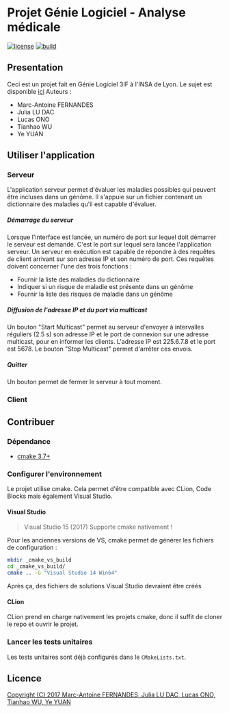 # Projet Génie Logiciel - Analyse médicale

[![license](https://img.shields.io/github/license/Embraser01/INSA-GL-Analyse-medicale.svg)](./LICENSE.md)
[![build](https://api.travis-ci.org/Embraser01/INSA-GL-Analyse-medicale.svg?branch=prod)](https://travis-ci.org/Embraser01/INSA-GL-Analyse-medicale)

## Presentation
  Ceci est un projet fait en Génie Logiciel 3IF à l'INSA de Lyon. Le sujet est disponible [ici](./doc/sujet.pdf)
  Auteurs :
*    Marc-Antoine FERNANDES
*    Julia LU DAC
*    Lucas ONO
*    Tianhao WU
*    Ye YUAN

## Utiliser l'application

### Serveur
L'application serveur permet d'évaluer les maladies possibles qui peuvent être incluses dans un génôme. Il s'appuie sur un fichier contenant un dictionnaire des maladies qu'il est capable d'évaluer.

##### Démarrage du serveur
Lorsque l'interface est lancée, un numéro de port sur lequel doit démarrer le serveur est demandé. C'est le port sur lequel sera lancée l'application serveur.
Un serveur en exécution est capable de répondre à des requêtes de client arrivant sur son adresse IP et son numéro de port. Ces requêtes doivent concerner l'une des trois fonctions : 
* Fournir la liste des maladies du dictionnaire
* Indiquer si un risque de maladie est présente dans un génôme
* Fournir la liste des risques de maladie dans un génôme

##### Diffusion de l'adresse IP et du port via multicast
Un bouton "Start Multicast" permet au serveur d'envoyer à intervalles réguliers (2.5 s) son adresse IP et le port de connexion sur une adresse multicast, pour en informer les clients. L'adresse IP est 225.6.7.8 et le port est 5678.
Le bouton "Stop Multicast" permet d'arrêter ces envois.

##### Quitter
Un bouton permet de fermer le serveur à tout moment.

### Client

## Contribuer

### Dépendance

* [cmake 3.7+](https://cmake.org/)

### Configurer l'environnement

Le projet utilise cmake. Cela permet d'être compatible avec CLion, 
Code Blocks mais également Visual Studio.

#### Visual Studio

> Visual Studio 15 (2017) Supporte cmake nativement !

Pour les anciennes versions de VS, cmake permet de générer les fichiers de configuration :
```bash
mkdir _cmake_vs_build
cd _cmake_vs_build/
cmake .. -G "Visual Studio 14 Win64"
```

Après ça, des fichiers de solutions Visual Studio devraient être créés

#### CLion

CLion prend en charge nativement les projets cmake,
donc il suffit de cloner le repo et ouvrir le projet.


### Lancer les tests unitaires

Les tests unitaires sont déjà configurés dans le `CMakeLists.txt`.

## Licence

[Copyright (C) 2017  Marc-Antoine FERNANDES, 
Julia LU DAC, Lucas ONO, Tianhao WU, Ye YUAN](./LICENSE.md)
